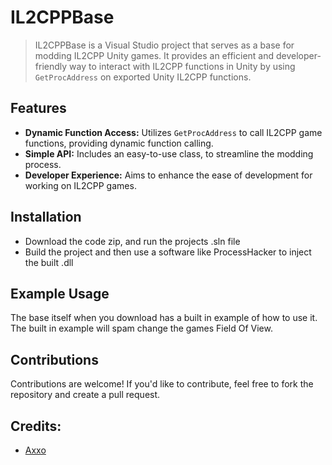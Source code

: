 # IL2CPPBase
> IL2CPPBase is a Visual Studio project that serves as a base for modding IL2CPP Unity games. It provides an efficient and developer-friendly way to interact with IL2CPP functions in Unity by using `GetProcAddress` on exported Unity IL2CPP functions.

## Features
- **Dynamic Function Access:** Utilizes `GetProcAddress` to call IL2CPP game functions, providing dynamic function calling.
- **Simple API:** Includes an easy-to-use class, to streamline the modding process.
- **Developer Experience:** Aims to enhance the ease of development for working on IL2CPP games.

## Installation
- Download the code zip, and run the projects .sln file
- Build the project and then use a software like ProcessHacker to inject the built .dll

## Example Usage
The base itself when you download has a built in example of how to use it. The built in example will spam change the games Field Of View.

## Contributions
Contributions are welcome! If you'd like to contribute, feel free to fork the repository and create a pull request.

## Credits:
- [Axxo](https://www.youtube.com/@axxo1337)
